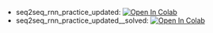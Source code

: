 * seq2seq_rnn_practice_updated: [![Open In Colab](https://colab.research.google.com/assets/colab-badge.svg)](https://colab.research.google.com/github/girafe-ai/ml-course/blob/24f_ysda/week0_08_language_modeling/seq2seq_rnn_practice_updated.ipynb)
* seq2seq_rnn_practice_updated__solved: [![Open In Colab](https://colab.research.google.com/assets/colab-badge.svg)](https://colab.research.google.com/github/girafe-ai/ml-course/blob/24f_ysda/seq2seq_rnn_practice_updated__solved.ipynb)
